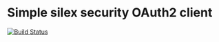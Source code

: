# Simple silex security OAuth2 client

[![Build Status](https://travis-ci.org/renegare/scoauth.png?branch=master)](https://travis-ci.org/renegare/scoauth)
